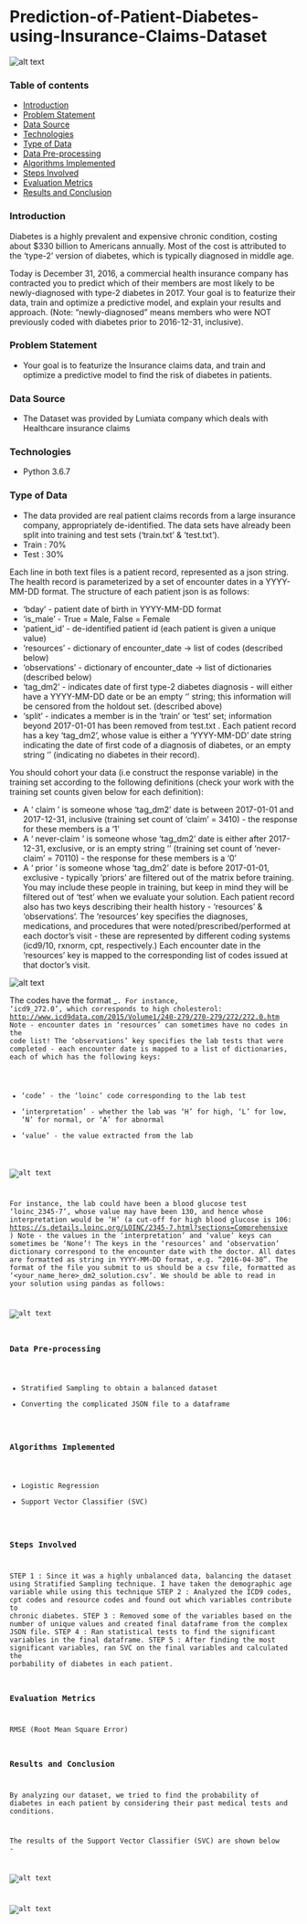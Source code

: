 # Prediction-of-Patient-Diabetes-using-Insurance-Claims-Dataset

![alt text](diabetes.PNG)

### Table of contents
* [Introduction](#introduction)
* [Problem Statement](#problem-statement)
* [Data Source](#data-source)
* [Technologies](#technologies)
* [Type of Data](#type-of-data)
* [Data Pre-processing](#data-pre-processing)
* [Algorithms Implemented](#algorithms-implemented)
* [Steps Involved](#steps-involved)
* [Evaluation Metrics](#evaluation-metrics)
* [Results and Conclusion](#results-and-conclusion)

### Introduction
Diabetes is a highly prevalent and expensive chronic condition, costing about $330 billion to Americans annually. Most of the cost is attributed to the ‘type-2’ version of diabetes, which is typically diagnosed in middle age.

Today is December 31, 2016,  a commercial health insurance company has contracted you to predict which of their members are most likely to be newly-diagnosed with type-2 diabetes in 2017. Your goal is to featurize their data, train and optimize a predictive model, and explain your results and approach. (Note: “newly-diagnosed” means members who were NOT previously coded with diabetes prior to 2016-12-31, inclusive).

### Problem Statement
* Your goal is to featurize the Insurance claims data, and train and optimize a predictive model to find the risk of diabetes in patients.

### Data Source
* The Dataset was provided by Lumiata company which deals with Healthcare insurance claims

### Technologies
* Python 3.6.7

### Type of Data
* The data provided are real patient claims records from a large insurance company, appropriately de-identified. The data sets have already been split into training and test sets (‘train.txt’ & ‘test.txt’).
* Train : 70%
* Test  : 30%

Each line in both text files is a patient record, represented as a json string. The health record is
parameterized by a set of encounter dates in a YYYY-MM-DD format. The structure of each
patient json is as follows:
- ‘bday’ - patient date of birth in YYYY-MM-DD format
- ‘is_male’ - True = Male, False = Female
- ‘patient_id’ - de-identified patient id (each patient is given a unique value)
- ‘resources’ - dictionary of encounter_date → list of codes (described below)
- ‘observations’ - dictionary of encounter_date → list of dictionaries (described below)
- ‘tag_dm2’ - indicates date of first type-2 diabetes diagnosis - will either have a
YYYY-MM-DD date or be an empty ‘’ string; this information will be censored from the
holdout set. (described above)
- ‘split’ - indicates a member is in the ‘train’ or ‘test’ set; information beyond 2017-01-01
has been removed from test.txt .
Each patient record has a key ‘tag_dm2’, whose value is either a ‘YYYY-MM-DD’ date string
indicating the date of first code of a diagnosis of diabetes, or an empty string ‘’ (indicating no
diabetes in their record).

You should cohort your data (i.e construct the response variable) in the training set according to
the following definitions (check your work with the training set counts given below for each
definition):

- A ‘ claim ’ is someone whose ‘tag_dm2’ date is between 2017-01-01 and 2017-12-31,
inclusive (training set count of ‘claim’ = 3410) - the response for these members is a ‘1’
- A ‘ never-claim ’ is someone whose ‘tag_dm2’ date is either after 2017-12-31, exclusive,
or is an empty string ‘’ (training set count of ‘never-claim’ = 70110) - the response for
these members is a ‘0’
- A ‘ prior ’ is someone whose ‘tag_dm2’ date is before 2017-01-01, exclusive - typically
‘priors’ are filtered out of the matrix before training. You may include these people in
training, but keep in mind they will be filtered out of ‘test’ when we evaluate your solution.
Each patient record also has two keys describing their health history - ‘resources’ &
‘observations’.
The ‘resources’ key specifies the diagnoses, medications, and procedures that were
noted/prescribed/performed at each doctor’s visit - these are represented by different coding
systems (icd9/10, rxnorm, cpt, respectively.) Each encounter date in the ‘resources’ key is
mapped to the corresponding list of codes issued at that doctor’s visit.

![alt text](res1.PNG)

The codes have the format <system>_<code>. For instance, ‘icd9_272.0’, which corresponds to
high cholesterol:
http://www.icd9data.com/2015/Volume1/240-279/270-279/272/272.0.htm
Note - encounter dates in ‘resources’ can sometimes have no codes in the code list!
The ‘observations’ key specifies the lab tests that were completed - each encounter date is
mapped to a list of dictionaries, each of which has the following keys:
- ‘code’ - the ‘loinc’ code corresponding to the lab test
- ‘interpretation’ - whether the lab was ‘H’ for high, ‘L’ for low, ‘N’ for normal, or ‘A’ for
abnormal
- ‘value’ - the value extracted from the lab

![alt text](res2.PNG)

For instance, the lab could have been a blood glucose test ‘loinc_2345-7’, whose value may
have been 130, and hence whose interpretation would be ‘H’ (a cut-off for high blood glucose is
106:
https://s.details.loinc.org/LOINC/2345-7.html?sections=Comprehensive )
Note - the values in the ‘interpretation’ and ‘value’ keys can sometimes be ‘None’!
The keys in the ‘resources’ and ‘observation’ dictionary correspond to the encounter date with
the doctor. All dates are formatted as string in YYYY-MM-DD format, e.g. “2016-04-30”.
The format of the file you submit to us should be a csv file, formatted as
‘<your_name_here>_dm2_solution.csv’. We should be able to read in your solution using
pandas as follows:

![alt text](res3.PNG)

  
### Data Pre-processing
* Stratified Sampling to obtain a balanced dataset
* Converting the complicated JSON file to a dataframe

### Algorithms Implemented
* Logistic Regression
* Support Vector Classifier (SVC)

### Steps Involved

STEP 1 : Since it was a highly unbalanced data, balancing the dataset using Stratified Sampling technique. I have taken the demographic age variable while using this technique
STEP 2 : Analyzed the ICD9 codes, cpt codes and resource codes and found out which variables contribute to chronic diabetes.
STEP 3 : Removed some of the variables based on the number of unique values and created final dataframe from the complex JSON file.
STEP 4 : Ran statistical tests to find the significant variables in the final dataframe.
STEP 5 : After finding the most significant variables, ran SVC on the final variables and calculated the porbability of diabetes in each patient.
  
### Evaluation Metrics  
RMSE (Root Mean Square Error) 

### Results and Conclusion
By analyzing our dataset, we tried to find the probability of diabetes in each patient by considering their past medical tests and conditions.

The results of the Support Vector Classifier (SVC) are shown below - 

![alt text](res4.PNG)

![alt text](res5.PNG)
